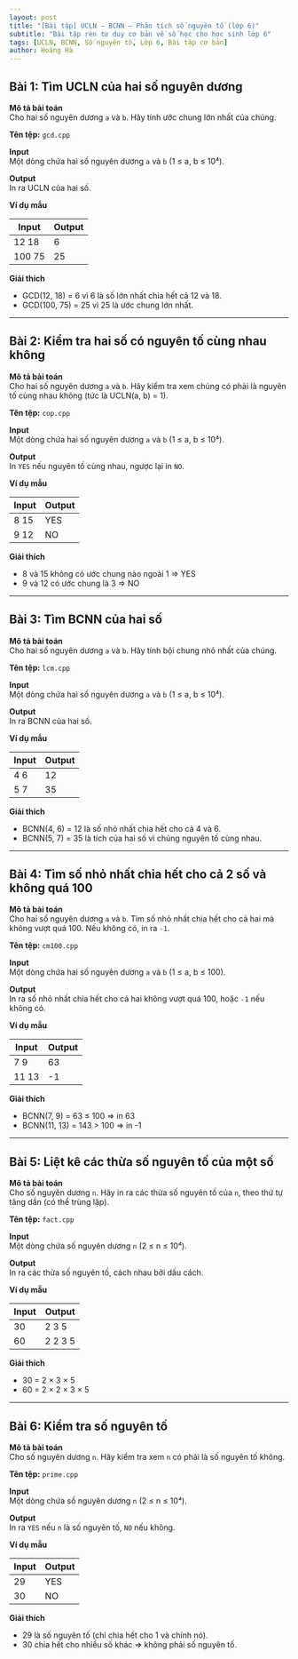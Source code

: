 ```yaml
---
layout: post
title: "[Bài tập] UCLN – BCNN – Phân tích số nguyên tố (lớp 6)"
subtitle: "Bài tập rèn tư duy cơ bản về số học cho học sinh lớp 6"
tags: [UCLN, BCNN, Số nguyên tố, Lớp 6, Bài tập cơ bản]
author: Hoàng Hà
---
```



## Bài 1: Tìm UCLN của hai số nguyên dương

**Mô tả bài toán**  
Cho hai số nguyên dương `a` và `b`. Hãy tính ước chung lớn nhất của chúng.

**Tên tệp:** `gcd.cpp`

**Input**  
Một dòng chứa hai số nguyên dương `a` và `b` (1 ≤ a, b ≤ 10⁴).

**Output**  
In ra UCLN của hai số.

**Ví dụ mẫu**

| Input  | Output |
|--------|--------|
| 12 18  | 6      |
| 100 75 | 25     |

**Giải thích**  
- GCD(12, 18) = 6 vì 6 là số lớn nhất chia hết cả 12 và 18.  
- GCD(100, 75) = 25 vì 25 là ước chung lớn nhất.

---

## Bài 2: Kiểm tra hai số có nguyên tố cùng nhau không

**Mô tả bài toán**  
Cho hai số nguyên dương `a` và `b`. Hãy kiểm tra xem chúng có phải là nguyên tố cùng nhau không (tức là UCLN(a, b) = 1).

**Tên tệp:** `cop.cpp`

**Input**  
Một dòng chứa hai số nguyên dương `a` và `b` (1 ≤ a, b ≤ 10⁴).

**Output**  
In `YES` nếu nguyên tố cùng nhau, ngược lại in `NO`.

**Ví dụ mẫu**

| Input | Output |
|-------|--------|
| 8 15  | YES    |
| 9 12  | NO     |

**Giải thích**  
- 8 và 15 không có ước chung nào ngoài 1 ⇒ YES  
- 9 và 12 có ước chung là 3 ⇒ NO

---

## Bài 3: Tìm BCNN của hai số

**Mô tả bài toán**  
Cho hai số nguyên dương `a` và `b`. Hãy tính bội chung nhỏ nhất của chúng.

**Tên tệp:** `lcm.cpp`

**Input**  
Một dòng chứa hai số nguyên dương `a` và `b` (1 ≤ a, b ≤ 10⁴).

**Output**  
In ra BCNN của hai số.

**Ví dụ mẫu**

| Input | Output |
|-------|--------|
| 4 6   | 12     |
| 5 7   | 35     |

**Giải thích**  
- BCNN(4, 6) = 12 là số nhỏ nhất chia hết cho cả 4 và 6.  
- BCNN(5, 7) = 35 là tích của hai số vì chúng nguyên tố cùng nhau.

---

## Bài 4: Tìm số nhỏ nhất chia hết cho cả 2 số và không quá 100

**Mô tả bài toán**  
Cho hai số nguyên dương `a` và `b`. Tìm số nhỏ nhất chia hết cho cả hai mà không vượt quá 100. Nếu không có, in ra `-1`.

**Tên tệp:** `cm100.cpp`

**Input**  
Một dòng chứa hai số nguyên dương `a` và `b` (1 ≤ a, b ≤ 100).

**Output**  
In ra số nhỏ nhất chia hết cho cả hai không vượt quá 100, hoặc `-1` nếu không có.

**Ví dụ mẫu**

| Input | Output |
|-------|--------|
| 7 9   | 63     |
| 11 13 | -1     |

**Giải thích**  
- BCNN(7, 9) = 63 ≤ 100 ⇒ in 63  
- BCNN(11, 13) = 143 > 100 ⇒ in -1

---

## Bài 5: Liệt kê các thừa số nguyên tố của một số

**Mô tả bài toán**  
Cho số nguyên dương `n`. Hãy in ra các thừa số nguyên tố của `n`, theo thứ tự tăng dần (có thể trùng lặp).

**Tên tệp:** `fact.cpp`

**Input**  
Một dòng chứa số nguyên dương `n` (2 ≤ n ≤ 10⁴).

**Output**  
In ra các thừa số nguyên tố, cách nhau bởi dấu cách.

**Ví dụ mẫu**

| Input | Output    |
|-------|-----------|
| 30    | 2 3 5     |
| 60    | 2 2 3 5   |

**Giải thích**  
- 30 = 2 × 3 × 5  
- 60 = 2 × 2 × 3 × 5

---

## Bài 6: Kiểm tra số nguyên tố

**Mô tả bài toán**  
Cho số nguyên dương `n`. Hãy kiểm tra xem `n` có phải là số nguyên tố không.

**Tên tệp:** `prime.cpp`

**Input**  
Một dòng chứa số nguyên dương `n` (2 ≤ n ≤ 10⁴).

**Output**  
In ra `YES` nếu `n` là số nguyên tố, `NO` nếu không.

**Ví dụ mẫu**

| Input | Output |
|-------|--------|
| 29    | YES    |
| 30    | NO     |

**Giải thích**  
- 29 là số nguyên tố (chỉ chia hết cho 1 và chính nó).  
- 30 chia hết cho nhiều số khác ⇒ không phải số nguyên tố.
